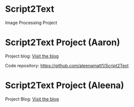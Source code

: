 # Script2Text
Image Processing Project

# Script2Text Project (Aaron)

Project blog: [Visit the blog](https://script2textaaron.wordpress.com)

Code repository: https://github.com/aleenamatt1/Script2Text

# Script2Text Project (Aleena)

Project Blog: [Visit the blog](https://script2textaleena9.wordpress.com/)


